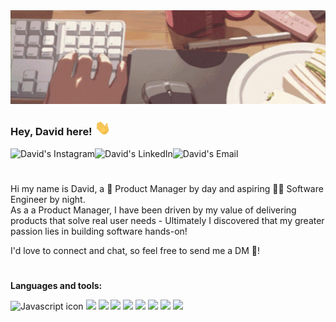 <img src="https://github.com/davidtothekim/davidtothekim/blob/main/typing.gif" height="150px" width=100%>

### Hey, David here! <img src="https://github.com/davidtothekim/davidtothekim/blob/main/wave.gif" width="25px">

<!-- Social Media Icons -->
<a href="https://www.instagram.com/davidtothekim/">
  <img align="left" alt="David's Instagram" src="https://img.icons8.com/color/24/000000/instagram-new--v2.png"/>
</a>
<a href="https://www.linkedin.com/in/david-dg-kim/">
  <img align="left" alt="David's LinkedIn" src="https://img.icons8.com/color/24/000000/linkedin.png"/>
</a>
<a href="mailto:dgkim.david@gmail.com">
 <img align="left" alt="David's Email" src="https://img.icons8.com/color/24/000000/gmail--v1.png"/>
</a>

<br/>

#

Hi my name is David, a 🧰 Product Manager by day and aspiring 👨‍💻 Software Engineer by night. 
<br/>
As a a Product Manager, I have been driven by my value of delivering products that solve real user needs - Ultimately I discovered that my greater passion lies in building software hands-on! 


I'd love to connect and chat, so feel free to send me a DM 📲!
#

**Languages and tools:**
<!-- Tools Icons --> 
<img alt="Javascript icon" src="https://img.icons8.com/color/30/000000/javascript--v1.png"/> <img src="https://img.icons8.com/color/30/000000/html-5--v1.png"/> <img src="https://img.icons8.com/color/30/000000/css3.png"/> <img src="https://img.icons8.com/color/30/000000/sass-avatar.png"/> <img src="https://img.icons8.com/color/30/000000/python--v1.png"/> <img src="https://img.icons8.com/color/30/000000/react-native.png"/> <img src="https://img.icons8.com/external-soft-fill-juicy-fish/30/000000/external-sql-coding-and-development-soft-fill-soft-fill-juicy-fish.png"/> <img src="https://img.icons8.com/color/30/000000/firebase.png"/> <img src="https://img.icons8.com/fluency/30/000000/node-js.png"/>


<!--
**davidtothekim/davidtothekim** is a ✨ _special_ ✨ repository because its `README.md` (this file) appears on your GitHub profile.

Here are some ideas to get you started:

- 🔭 I’m currently working on ...
- 🌱 I’m currently learning ...
- 👯 I’m looking to collaborate on ...
- 🤔 I’m looking for help with ...
- 💬 Ask me about ...
- 📫 How to reach me: ...
- 😄 Pronouns: ...
- ⚡ Fun fact: ...
-->
